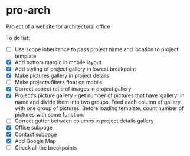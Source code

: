 # pro-arch
Project of a website for architectural office

To do list:
- [ ] Use scope inheritance to pass project name and location to project template
- [x] Add bottom margin in mobile layout
- [x] Add styling of project gallery in lowest breakpoint
- [x] Make pictures gallery in project details
- [ ] Make projects filters float on mobile
- [x] Correct aspect ratio of images in project gallery
- [x] Project's picture gallery - get number of pictures that have 'gallery' in name and divide them into two groups. Feed each column of gallery with one group of pictures. Before loading template, count number of pictures with some function.
- [ ] Correct gutter between columns in project details gallery
- [x] Office subpage
- [x] Contact subpage
- [x] Add Google Map
- [ ] Check all the breakpoints